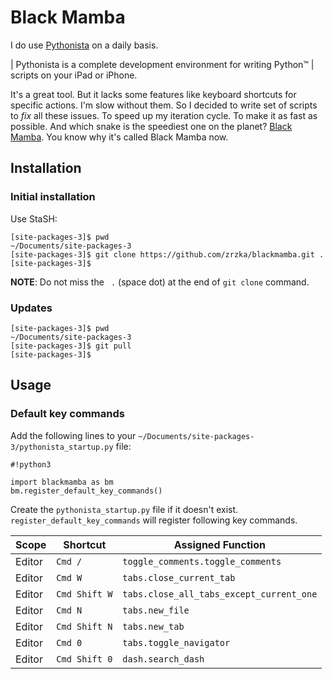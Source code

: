 # Black Mamba

I do use [Pythonista](http://omz-software.com/pythonista/) on a daily basis.

| Pythonista is a complete development environment for writing Python™
| scripts on your iPad or iPhone.

It's a great tool. But it lacks some features like keyboard shortcuts for
specific actions. I'm slow without them. So I decided to write set of
scripts to _fix_ all these issues. To speed up my iteration cycle. To make
it as fast as possible. And which snake is the speediest one on the planet?
[Black Mamba](https://en.wikipedia.org/wiki/Black_mamba). You know
why it's called Black Mamba now.

## Installation

### Initial installation

Use StaSH:

```
[site-packages-3]$ pwd
~/Documents/site-packages-3
[site-packages-3]$ git clone https://github.com/zrzka/blackmamba.git .
[site-packages-3]$
```

**NOTE**: Do not miss the ` .` (space dot) at the end of `git clone` command.

### Updates

```
[site-packages-3]$ pwd
~/Documents/site-packages-3
[site-packages-3]$ git pull
[site-packages-3]$ 
```

## Usage

### Default key commands

Add the following lines to your `~/Documents/site-packages-3/pythonista_startup.py` file:

```
#!python3

import blackmamba as bm
bm.register_default_key_commands()
```

Create the `pythonista_startup.py` file if it doesn't exist.
`register_default_key_commands` will register following key commands.


| Scope  | Shortcut       | Assigned Function                               |
|--------|----------------|-------------------------------------------------|
| Editor | `Cmd /`        | `toggle_comments.toggle_comments`               |
| Editor | `Cmd W`        | `tabs.close_current_tab`                        |
| Editor | `Cmd Shift W`  | `tabs.close_all_tabs_except_current_one`        |
| Editor | `Cmd N`        | `tabs.new_file`                                 |
| Editor | `Cmd Shift N`  | `tabs.new_tab`                                  |
| Editor | `Cmd 0`        | `tabs.toggle_navigator`                         |
| Editor | `Cmd Shift 0`  | `dash.search_dash`                              |

